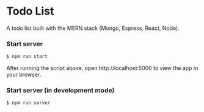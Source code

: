 # Todo List

A todo list built with the MERN stack (Mongo, Express, React, Node).

### Start server

```bash
$ npm run start
```

After running the script above, open http://localhost:5000 to view the app in your browser.

### Start server (in development mode)

```bash
$ npm run server
```

